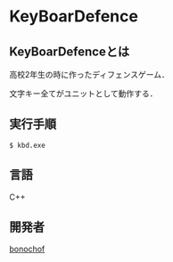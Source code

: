 # KeyBoarDefence

## KeyBoarDefenceとは
高校2年生の時に作ったディフェンスゲーム．

文字キー全てがユニットとして動作する．

## 実行手順
```
$ kbd.exe
```

## 言語
C++

## 開発者
[bonochof](https://github.com/bonochof)
